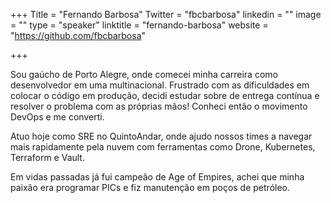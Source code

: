 +++
Title = "Fernando Barbosa"
Twitter = "fbcbarbosa"
linkedin = ""
image = ""
type = "speaker"
linktitle = "fernando-barbosa"
website = "https://github.com/fbcbarbosa"

+++

Sou gaúcho de Porto Alegre, onde comecei minha carreira como desenvolvedor em uma multinacional. Frustrado com as dificuldades em colocar o código em produção, decidi estudar sobre de entrega contínua e resolver o problema com as próprias mãos! Conheci então o movimento DevOps e me converti.

Atuo hoje como SRE no QuintoAndar, onde ajudo nossos times a navegar mais rapidamente pela nuvem com ferramentas como Drone, Kubernetes, Terraform e Vault.

Em vidas passadas já fui campeão de Age of Empires, achei que minha paixão era programar PICs e fiz manutenção em poços de petróleo.